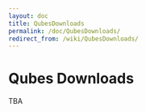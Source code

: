 ```yaml
---
layout: doc
title: QubesDownloads
permalink: /doc/QubesDownloads/
redirect_from: /wiki/QubesDownloads/
---
```


Qubes Downloads
===============

TBA
